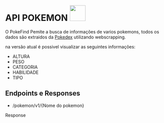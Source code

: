 <h1> API POKEMON <img src="https://imagensemoldes.com.br/wp-content/uploads/2020/04/Pokebola-Pok%C3%A9mon-PNG-1024x1022.png" width="50px" /> </h1>

</p> O PokeFind Pemite a busca de informações de varios pokemons, todos os dados são extraidos da <a href="https://www.pokemon.com/br/pokedex/">Pokedex</a> utilizando webscrapping.

</p> na versão atual é possivel visualizar as seguintes informações:</p>
<ul>
  <li>ALTURA</li>
  <li>PESO</li>
  <li>CATEGORIA</li>
  <li>HABILIDADE</li>
  <li>TIPO</li>
</ul>

<h2>Endpoints e Responses</h2>
<ul>
  <li>/pokemon/v1/{Nome do pokemon}</li>
</ul>

<p></p><p></p><p>Response</p>
